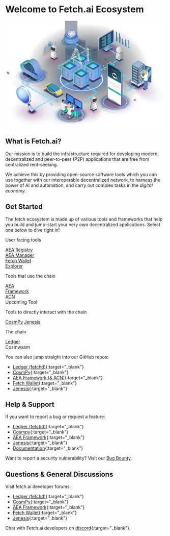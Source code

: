 # Welcome to Fetch.ai Ecosystem

<div id="header-image-div"><img id="header-image" src="./images/fetchai.png" alt="interconnected systems such as parking, cloud, robots, and data"></div>

## What is Fetch.ai?

Our mission is to build the infrastructure required for developing modern, decentralized and peer-to-peer (P2P) applications that are free from centralized rent-seeking.

We achieve this by providing open-source software tools which you can use together with our interoperable decentralized network, to harness the power of AI and automation, and carry out complex tasks in the _digital economy_.

## Get Started

The fetch ecosystem is made up of various tools and frameworks that help you build and jump-start your very own decentralized applications. Select one below to dive right in!

<div id="diagram-container">
    <div class="diagram-row">
        <p class="diagram-label">User facing tools</p>
        <div class="diagram-row-container">
            <a href="https://aea-registry.fetch.ai/" target="_blank" class="diagram-item"><div>AEA Registry</div></a>
            <a href="https://aea-manager.fetch.ai/" target="_blank"  class="diagram-item"><div>AEA Manager</div></a>
            <a href="basics/wallet/getting_started/" class="diagram-item"><div>Fetch Wallet</div></a>
            <a href="https://explore-fetchhub.fetch.ai/" target="_blank" class="diagram-item"><div>Explorer</div></a>
        </div>
    </div>
    <div class="diagram-row">
        <p class="diagram-label">Tools that use the chain</p>
        <div class="diagram-row-container">
            <div class="diagram-item">
                <a class="item-link" href="/aea" >
                    AEA</br/>Framework
                    <a href="/aea/acn" class="diagram-item-child">
                        <div>ACN</div>
                    </a>
                </a>
            </div>
            <div class="diagram-item upcoming-feature">Upcoming Tool</div>
        </div>
    </div>
    <div class="diagram-row">
        <p class="diagram-label">Tools to directly interact with the chain</p>
        <div class="diagram-row-container">
            <a href="/CosmPy" class="diagram-item">CosmPy</a>
            <a href="/Jenesis" class="diagram-item">Jenesis</a>
        </div>
    </div>
    <div class="diagram-row">
        <p class="diagram-label">The chain</p>
        <div class="diagram-row-container">
            <div class="diagram-item">
                <a class="item-link" href="/ledger_v2" >
                    Ledger
                    <a class="diagram-item-child-disabled">
                    <div>Cosmwasm</div>
                    </a>
                </a>
            </div>
        </div>
    </div>
</div>

You can also jump straight into our GitHub repos:

- [Ledger (fetchd)](https://github.com/fetchai/fetchd){:target="\_blank"}
- [CosmPy](https://github.com/fetchai/cosmpy){:target="\_blank"}
- [AEA Framework (& ACN)](https://github.com/fetchai/agents-aea){:target="\_blank"}
- [Fetch Wallet](https://github.com/fetchai/fetch-wallet){:target="\_blank"}
- [Jenesis](https://github.com/fetchai/jenesis){:target="\_blank"}

## Help & Support

If you want to report a bug or request a feature:

- [Ledger (fetchd)](https://github.com/fetchai/fetchd/issues/new/choose){:target="\_blank"}
- [Cosmpy](https://github.com/fetchai/cosmpy/issues/new/choose){:target="\_blank"}
- [AEA Framework](https://github.com/fetchai/agents-aea/issues/new/choose){:target="\_blank"}
- [Jenesis](https://github.com/fetchai/jenesis/issues/new/choose){:target="\_blank"}
- [Documentation](https://github.com/fetchai/docs/issues/new/choose){:target="\_blank"}

Want to report a security vulnerability? Visit our [Bug Bounty](https://docs.fetch.ai/bug_bounty/).

## Questions & General Discussions  

Visit fetch.ai developer forums:

- [Ledger (fetchd)](https://github.com/fetchai/fetchd/discussions){:target="\_blank"}
- [CosmPy](https://github.com/fetchai/cosmpy/discussions){:target="\_blank"}
- [AEA Framework](https://github.com/fetchai/agents-aea/discussions){:target="\_blank"}
- [Fetch Wallet](https://github.com/fetchai/fetch-wallet/discussions){:target="\_blank"}
- [Jenesis](https://github.com/fetchai/jenesis/discussions){:target="\_blank"}

Chat with Fetch.ai developers on [discord](https://bit.ly/3ra5uMI){:target="\_blank"}.
